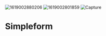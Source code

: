

![1619002880206](https://user-images.githubusercontent.com/80150887/115543680-7f350380-a256-11eb-8c96-0dd7ef1ef8b2.png)
![1619002801859](https://user-images.githubusercontent.com/80150887/115543685-80663080-a256-11eb-97e6-6690913ba4ed.png)
![Capture](https://user-images.githubusercontent.com/80150887/115543717-8c51f280-a256-11eb-8f28-eb0cafb4ce54.PNG)
# Simpleform
